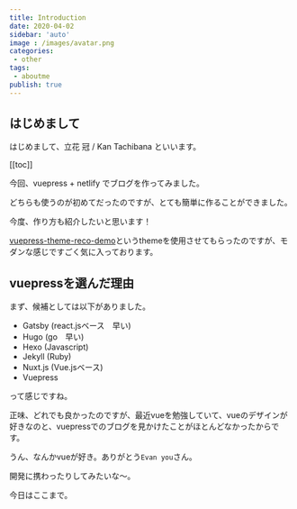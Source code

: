 ```yaml
---
title: Introduction
date: 2020-04-02
sidebar: 'auto'
image : /images/avatar.png
categories:
 - other
tags:
 - aboutme
publish: true
---
```


## はじめまして

はじめまして、立花 冠 / Kan Tachibana といいます。

[[toc]]

今回、vuepress + netlify でブログを作ってみました。

どちらも使うのが初めてだったのですが、とても簡単に作ることができました。

今度、作り方も紹介したいと思います！

[vuepress-theme-reco-demo](https://vuepress-theme-reco.recoluan.com/en/)というthemeを使用させてもらったのですが、モダンな感じですごく気に入っております。

## vuepressを選んだ理由

まず、候補としては以下がありました。

- Gatsby (react.jsベース　早い)
- Hugo (go　早い)
- Hexo (Javascript)
- Jekyll (Ruby)
- Nuxt.js (Vue.jsベース)
- Vuepress

って感じですね。

正味、どれでも良かったのですが、最近vueを勉強していて、vueのデザインが好きなのと、vuepressでのブログを見かけたことがほとんどなかったからです。

うん、なんかvueが好き。ありがとう`Evan you`さん。

開発に携わったりしてみたいな〜。

今日はここまで。